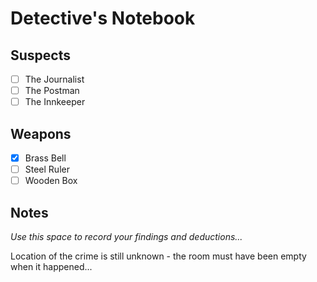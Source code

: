 # Detective's Notebook

## Suspects
- [ ] The Journalist
- [ ] The Postman
- [ ] The Innkeeper

## Weapons
- [x] Brass Bell
- [ ] Steel Ruler
- [ ] Wooden Box

## Notes
*Use this space to record your findings and deductions...*

Location of the crime is still unknown - the room must have been empty when it happened...
